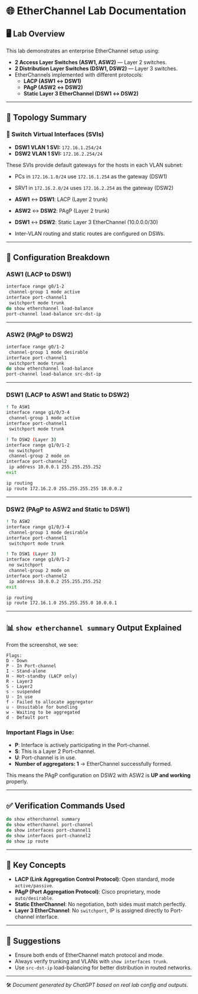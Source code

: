 
# 🌐 EtherChannel Lab Documentation

## 🖥️ Lab Overview

This lab demonstrates an enterprise EtherChannel setup using:

- **2 Access Layer Switches (ASW1, ASW2)** — Layer 2 switches.
- **2 Distribution Layer Switches (DSW1, DSW2)** — Layer 3 switches.
- EtherChannels implemented with different protocols:
  - **LACP (ASW1 ↔ DSW1)**
  - **PAgP (ASW2 ↔ DSW2)**
  - **Static Layer 3 EtherChannel (DSW1 ↔ DSW2)**

---

## 🧪 Topology Summary

### 🔌 Switch Virtual Interfaces (SVIs)
- **DSW1 VLAN 1 SVI:** `172.16.1.254/24`
- **DSW2 VLAN 1 SVI:** `172.16.2.254/24`

These SVIs provide default gateways for the hosts in each VLAN subnet:
- PCs in `172.16.1.0/24` use `172.16.1.254` as the gateway (DSW1)
- SRV1 in `172.16.2.0/24` uses `172.16.2.254` as the gateway (DSW2)


- **ASW1** ↔ **DSW1**: LACP (Layer 2 trunk)
- **ASW2** ↔ **DSW2**: PAgP (Layer 2 trunk)
- **DSW1** ↔ **DSW2**: Static Layer 3 EtherChannel (10.0.0.0/30)
- Inter-VLAN routing and static routes are configured on DSWs.

---

## 🔧 Configuration Breakdown

### ASW1 (LACP to DSW1)
```bash
interface range g0/1-2
 channel-group 1 mode active
interface port-channel1
 switchport mode trunk
do show etherchannel load-balance
port-channel load-balance src-dst-ip
```

---

### ASW2 (PAgP to DSW2)
```bash
interface range g0/1-2
 channel-group 1 mode desirable
interface port-channel1
 switchport mode trunk
do show etherchannel load-balance
port-channel load-balance src-dst-ip
```

---

### DSW1 (LACP to ASW1 and Static to DSW2)
```bash
! To ASW1
interface range g1/0/3-4
 channel-group 1 mode active
interface port-channel1
 switchport mode trunk

! To DSW2 (Layer 3)
interface range g1/0/1-2
 no switchport
 channel-group 2 mode on
interface port-channel2
 ip address 10.0.0.1 255.255.255.252
exit

ip routing
ip route 172.16.2.0 255.255.255.255 10.0.0.2
```

---

### DSW2 (PAgP to ASW2 and Static to DSW1)
```bash
! To ASW2
interface range g1/0/3-4
 channel-group 1 mode desirable
interface port-channel1
 switchport mode trunk

! To DSW1 (Layer 3)
interface range g1/0/1-2
 no switchport
 channel-group 2 mode on
interface port-channel2
 ip address 10.0.0.2 255.255.255.252
exit

ip routing
ip route 172.16.1.0 255.255.255.0 10.0.0.1
```

---

## 📊 `show etherchannel summary` Output Explained

From the screenshot, we see:

```
Flags: 
D - Down
P - In Port-channel
I - Stand-alone
H - Hot-standby (LACP only)
R - Layer3
S - Layer2
s - suspended
U - In use
f - Failed to allocate aggregator
u - Unsuitable for bundling
w - Waiting to be aggregated
d - Default port
```

### Important Flags in Use:
- **P**: Interface is actively participating in the Port-channel.
- **S**: This is a Layer 2 Port-channel.
- **U**: Port-channel is in use.
- **Number of aggregators: 1** → EtherChannel successfully formed.

This means the PAgP configuration on DSW2 with ASW2 is **UP and working** properly.

---

## ✅ Verification Commands Used

```bash
do show etherchannel summary
do show etherchannel port-channel
do show interfaces port-channel1
do show interfaces port-channel2
do show ip route
```

---

## 🧠 Key Concepts

- **LACP (Link Aggregation Control Protocol)**: Open standard, mode `active/passive`.
- **PAgP (Port Aggregation Protocol)**: Cisco proprietary, mode `auto/desirable`.
- **Static EtherChannel**: No negotiation, both sides must match perfectly.
- **Layer 3 EtherChannel**: No `switchport`, IP is assigned directly to Port-channel interface.

---

## 🧵 Suggestions

- Ensure both ends of EtherChannel match protocol and mode.
- Always verify trunking and VLANs with `show interfaces trunk`.
- Use `src-dst-ip` load-balancing for better distribution in routed networks.

---

🛠️ *Document generated by ChatGPT based on real lab config and outputs.*
